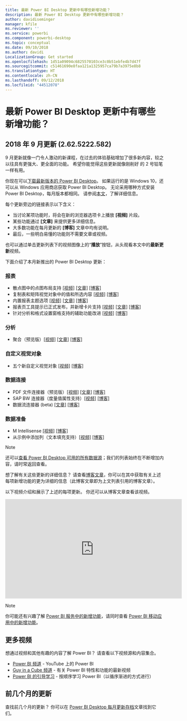 ```yaml
---
title: 最新 Power BI Desktop 更新中有哪些新增功能？
description: 最新 Power BI Desktop 更新中有哪些新增功能？
author: davidiseminger
manager: kfile
ms.reviewer: ''
ms.service: powerbi
ms.component: powerbi-desktop
ms.topic: conceptual
ms.date: 09/10/2018
ms.author: davidi
LocalizationGroup: Get started
ms.openlocfilehash: 1d51a09094c6825570103ce3c0b51ebfe4b7d47f
ms.sourcegitcommit: c51461690e8faa121a1325957ca79b7a3975e8b8
ms.translationtype: HT
ms.contentlocale: zh-CN
ms.lasthandoff: 09/12/2018
ms.locfileid: "44512078"
---
```

# <a name="whats-new-in-the-latest-power-bi-desktop-update"></a>最新 Power BI Desktop 更新中有哪些新增功能？

## <a name="september-2018-update-2625222582"></a>2018 年 9 月更新 (2.62.5222.582)

9 月更新就像一门令人激动的新课程，在过去的体验基础增加了很多新内容，较之以往具有更强大、更全面的功能。 希望你能觉得这些更新就像刚削好 的 2 号铅笔一样有用。 

你现在可以[下载最新版本的 Power BI Desktop](https://powerbi.microsoft.com/desktop)。 如果运行的是 Windows 10，还可以从 Windows 应用商店获取 Power BI Desktop。 无论采用哪种方式安装 Power BI Desktop，每月版本都相同。 请参阅[本文](desktop-get-the-desktop.md)，了解详细信息。 

每个更新旁边的链接表示以下含义：

* 当讨论某项功能时，将会在新的浏览器选项卡上播放 **[视频]** 片段。
* 某些功能通过 **[文章]** 来提供更多详细信息。
* 大多数功能在每月更新的 **[博客]** 文章中均有说明。
* 最后，一些明白易懂的功能则不需要文章或视频。

也可以通过单击更新列表下的视频图像上的“**播放**”按钮，从头观看本文中的**最新更新**视频。

下面介绍了本月新推出的 Power BI Desktop 更新：

### <a name="reporting"></a>报表

* 散点图中的点图布局支持 [[视频]](https://youtu.be/Rzw2WyI09kY?t=30s) [[文章]](power-bi-visualization-scatter.md) [[博客]](https://powerbi.microsoft.com/blog/power-bi-desktop-september-2018-feature-summary/#dotPlot) 
* 复制表和矩阵视觉对象中的值和所选内容 [[视频]](https://youtu.be/Rzw2WyI09kY?t=2m33s) [[博客]](https://powerbi.microsoft.com/blog/power-bi-desktop-september-2018-feature-summary/#copy) 
* 内置报表主题选项 [[视频]](https://youtu.be/Rzw2WyI09kY?t=6m2s) [[文章]](desktop-report-themes.md) [[博客]](https://powerbi.microsoft.com/blog/power-bi-desktop-september-2018-feature-summary/#themes) 
* 报表页工具提示已正式发布，并新增卡片支持 [[视频]](https://youtu.be/Rzw2WyI09kY?t=8m10s) [[文章]](desktop-tooltips.md) [[博客]](https://powerbi.microsoft.com/blog/power-bi-desktop-september-2018-feature-summary/#themes) 
* 针对分析和格式设置窗格支持的辅助功能改进 [[视频]](https://youtu.be/Rzw2WyI09kY?t=9m29s) [[博客]](https://powerbi.microsoft.com/blog/power-bi-desktop-september-2018-feature-summary/#accessibility)

### <a name="analytics"></a>分析

* 聚合（预览版）[[视频]](https://youtu.be/Rzw2WyI09kY?t=11m37s) [[文章]](desktop-aggregations.md) [[博客]](https://powerbi.microsoft.com/blog/power-bi-desktop-september-2018-feature-summary/#aggregations) 

### <a name="custom-visuals"></a>自定义视觉对象

* 五个新自定义视觉对象  [[视频]](https://youtu.be/Rzw2WyI09kY?t=23m8s)  [[博客]](https://powerbi.microsoft.com/blog/power-bi-desktop-september-2018-feature-summary/#customVisuals) 

### <a name="data-connectivity"></a>数据连接

* PDF 文件连接器（预览版）[[视频]](https://youtu.be/Rzw2WyI09kY?t=29m26s) [[文章]](desktop-connect-pdf.md) [[博客]](https://powerbi.microsoft.com/blog/power-bi-desktop-september-2018-feature-summary/#pdf) 
* SAP BW 连接器（度量值属性支持）[[视频]](https://youtu.be/Rzw2WyI09kY?t=30m15s) [[博客]](https://powerbi.microsoft.com/blog/power-bi-desktop-september-2018-feature-summary/#sapBW) 
* 数据流连接器 (beta) [[文章]](desktop-connect-dataflows.md) [[博客]](https://powerbi.microsoft.com/blog/power-bi-desktop-september-2018-feature-summary/#dataflows) 

### <a name="data-preparation"></a>数据准备
* M Intellisense [[视频]](https://youtu.be/Rzw2WyI09kY?t=30m42s) [[博客]](https://powerbi.microsoft.com/blog/power-bi-desktop-september-2018-feature-summary/#pdf) 
* 从示例中添加列（文本填充支持）[[视频]](https://youtu.be/Rzw2WyI09kY?t=32m27s) [[博客]](https://powerbi.microsoft.com/blog/power-bi-desktop-september-2018-feature-summary/#addColumn) 


> [!NOTE]
> 还可以[查看 Power BI Desktop 可用的所有数据源](desktop-data-sources.md)；我们的列表始终在不断增加内容，请时常返回查看。

想了解有关这些更新的详细信息？ 请查看[博客文章](https://powerbi.microsoft.com/blog/power-bi-desktop-august-2018-feature-summary/)，你可以在其中获取有关上述每项新增功能的更为详细的信息（此博客文章即为上文列表引用的博客文章）。


以下视频介绍和展示了上述的每项更新。 你还可以从博客文章查看该视频。

<iframe width="560" height="315" src="https://www.youtube.com/embed/Rzw2WyI09kY" frameborder="0" allow="autoplay; encrypted-media" allowfullscreen></iframe>

> [!NOTE]
> 你可能还有兴趣了解 [Power BI 服务中的新增功能](service-whats-new.md)，请同时查看 [Power BI 移动应用中的新增功能](mobile-whats-new-in-the-mobile-apps.md)。

## <a name="more-videos"></a>更多视频

想通过视频和其他有趣的内容了解 Power BI？ 请查看以下视频源和内容集合。

-   [Power BI 频道](https://www.youtube.com/user/mspowerbi) - YouTube 上的 Power BI
-   [Guy in a Cube 频道](https://www.youtube.com/channel/UCFp1vaKzpfvoGai0vE5VJ0w) - 有关 Power BI 特性和功能的最新视频
-   [Power BI 的引导学习](https://powerbi.microsoft.com/guided-learning/) - 按顺序学习 Power BI（以循序渐进的方式进行）

## <a name="previous-months-updates"></a>前几个月的更新

查找前几个月的更新？ 你可以在 [Power BI Desktop 每月更新存档](desktop-latest-update-archive.md)文章找到它们。